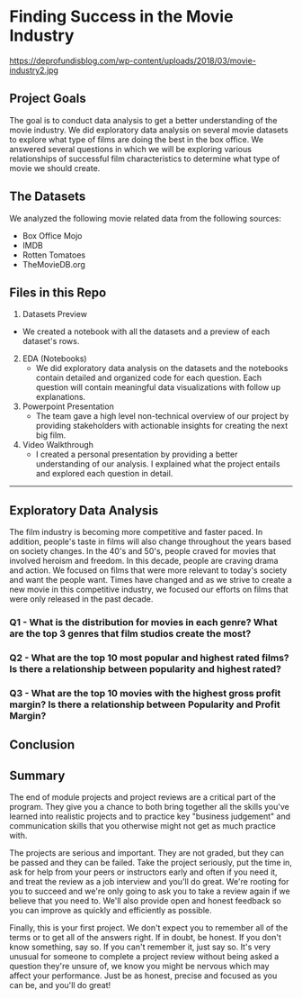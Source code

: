 # Finding Success in the Movie Industry

https://deprofundisblog.com/wp-content/uploads/2018/03/movie-industry2.jpg

## Project Goals

The goal is to conduct data analysis to get a better understanding of the movie industry. We did exploratory data analysis on several movie datasets to explore what type of films are doing the best in the box office. We answered several questions in which we will be exploring various relationships of successful film characteristics to determine what type of movie we should create.

## The Datasets

We analyzed the following movie related data from the following sources:
* Box Office Mojo
* IMDB
* Rotten Tomatoes
* TheMovieDB.org

## Files in this Repo

1. Datasets Preview
  * We created a notebook with all the datasets and a preview of each dataset's rows.
2. EDA (Notebooks)
   * We did exploratory data analysis on the datasets and the notebooks contain detailed and organized code for each question. Each question will contain meaningful data visualizations with follow up explanations.
3. Powerpoint Presentation
   * The team gave a high level non-technical overview of our project by providing stakeholders with actionable insights for creating the next big film.
4. Video Walkthrough
   * I created a personal presentation by providing a better understanding of our analysis. I explained what the project entails and explored each question in detail.
   
------
## Exploratory Data Analysis
The film industry is becoming more competitive and faster paced. In addition, people's taste in films will also change throughout the years based on society changes. In the 40's and 50's, people craved for movies that involved heroism and freedom. In this decade, people are craving drama and action. We focused on films that were more relevant to today's society and want the people want. Times have changed and as we strive to create a new movie in this competitive industry, we focused our efforts on films that were only released in the past decade.

### Q1 - What is the distribution for movies in each genre? What are the top 3 genres that film studios create the most?

### Q2 - What are the top 10 most popular and highest rated films? Is there a relationship between popularity and highest rated?

### Q3 - What are the top 10 movies with the highest gross profit margin? Is there a relationship between Popularity and Profit Margin?

## Conclusion



## Summary

The end of module projects and project reviews are a critical part of the program. They give you a chance to both bring together all the skills you've learned into realistic projects and to practice key "business judgement" and communication skills that you otherwise might not get as much practice with.

The projects are serious and important. They are not graded, but they can be passed and they can be failed. Take the project seriously, put the time in, ask for help from your peers or instructors early and often if you need it, and treat the review as a job interview and you'll do great. We're rooting for you to succeed and we're only going to ask you to take a review again if we believe that you need to. We'll also provide open and honest feedback so you can improve as quickly and efficiently as possible.

Finally, this is your first project. We don't expect you to remember all of the terms or to get all of the answers right. If in doubt, be honest. If you don't know something, say so. If you can't remember it, just say so. It's very unusual for someone to complete a project review without being asked a question they're unsure of, we know you might be nervous which may affect your performance. Just be as honest, precise and focused as you can be, and you'll do great!
